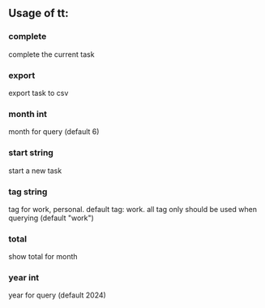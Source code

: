 ## Usage of tt:
### complete
complete the current task
### export
export task to csv
### month int
month for query (default 6)
### start string
start a new task
### tag string
tag for work, personal. default tag: work. all tag only should be used when querying (default "work")
### total
show total for month
### year int
year for query (default 2024)
